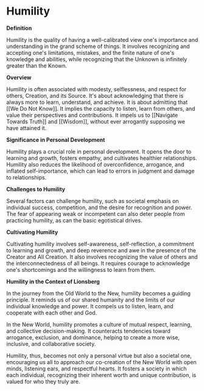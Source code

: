 # Humility

**Definition**

Humility is the quality of having a well-calibrated view one's importance and understanding in the grand scheme of things. It involves recognizing and accepting one's limitations, mistakes, and the finite nature of one's knowledge and abilities, while recognizing that the Unknown is infinitely greater than the Known. 

**Overview**

Humility is often associated with modesty, selflessness, and respect for others, Creation, and its Source. It's about acknowledging that there is always more to learn, understand, and achieve. It is about admitting that [[We Do Not Know]]. It implies the capacity to listen, learn from others, and value their perspectives and contributions. It impels us to [[Navigate Towards Truth]] and [[Wisdom]], without ever arrogantly supposing we have attained it. 

**Significance in Personal Development**

Humility plays a crucial role in personal development. It opens the door to learning and growth, fosters empathy, and cultivates healthier relationships. Humility also reduces the likelihood of overconfidence, arrogance, and inflated self-importance, which can lead to errors in judgment and damage to relationships.

**Challenges to Humility**

Several factors can challenge humility, such as societal emphasis on individual success, competition, and the desire for recognition and power. The fear of appearing weak or incompetent can also deter people from practicing humility, as can the basic egotistical drives.  

**Cultivating Humility**

Cultivating humility involves self-awareness, self-reflection, a commitment to learning and growth, and deep reverence and awe in the presence of the Creator and All Creation. It also involves recognizing the value of others and the interconnectedness of all beings. It requires courage to acknowledge one's shortcomings and the willingness to learn from them.

**Humility in the Context of Lionsberg**

In the journey from the Old World to the New, humility becomes a guiding principle. It reminds us of our shared humanity and the limits of our individual knowledge and power. It compels us to listen, learn, and cooperate with each other and God.

In the New World, humility promotes a culture of mutual respect, learning, and collective decision-making. It counteracts tendencies toward arrogance, exclusion, and dominance, helping to create a more wise, inclusive, and collaborative society.

Humility, thus, becomes not only a personal virtue but also a societal one, encouraging us all to approach our co-creation of the New World with open minds, listening ears, and respectful hearts. It fosters a society in which each individual, recognizing their inherent worth and unique contribution, is valued for who they truly are.